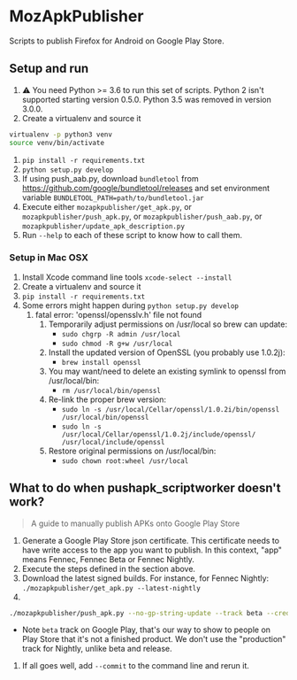 # MozApkPublisher

Scripts to publish Firefox for Android on Google Play Store.

## Setup and run

1. :warning: You need Python >= 3.6 to run this set of scripts. Python 2 isn't supported starting version 0.5.0. Python 3.5 was removed in version 3.0.0.
1. Create a virtualenv and source it
```sh
virtualenv -p python3 venv
source venv/bin/activate
```
1. `pip install -r requirements.txt`
1. `python setup.py develop`
1. If using push_aab.py, download `bundletool` from https://github.com/google/bundletool/releases and set environment variable `BUNDLETOOL_PATH=path/to/bundletool.jar`
1. Execute either `mozapkpublisher/get_apk.py`, or `mozapkpublisher/push_apk.py`, or `mozapkpublisher/push_aab.py`, or `mozapkpublisher/update_apk_description.py`
1. Run `--help` to each of these script to know how to call them.

### Setup in Mac OSX


1. Install Xcode command line tools
   `xcode-select --install`
1. Create a virtualenv and source it
1. `pip install -r requirements.txt`
1. Some errors might happen during `python setup.py develop`
    1. fatal error: 'openssl/opensslv.h' file not found
        1. Temporarily adjust permissions on /usr/local so brew can update:
            * `sudo chgrp -R admin /usr/local`
            * `sudo chmod -R g+w /usr/local`
        2. Install the updated version of OpenSSL (you probably use 1.0.2j):
            * `brew install openssl`
        3. You may want/need to delete an existing symlink to openssl from /usr/local/bin:
            * `rm /usr/local/bin/openssl`
        4. Re-link the proper brew version:
            * `sudo ln -s /usr/local/Cellar/openssl/1.0.2i/bin/openssl /usr/local/bin/openssl`
            * `sudo ln -s /usr/local/Cellar/openssl/1.0.2j/include/openssl/ /usr/local/include/openssl`
        5. Restore original permissions on /usr/local/bin:
            * `sudo chown root:wheel /usr/local`

## What to do when pushapk_scriptworker doesn't work?

> A guide to manually publish APKs onto Google Play Store

1. Generate a Google Play Store json certificate. This certificate needs to have write access to the app you want to publish. In this context, "app" means Fennec, Fennec Beta or Fennec Nightly.
1. Execute the steps defined in the section above.
1. Download the latest signed builds. For instance, for Fennec Nightly: `./mozapkpublisher/get_apk.py --latest-nightly`
1. 
```sh
./mozapkpublisher/push_apk.py --no-gp-string-update --track beta --credentials /path/to/your/googleplay/creds.json x86.apk arm.apk
```

  * Note `beta` track on Google Play, that's our way to show to people on Play Store that it's not a finished product. We don't use the "production" track for Nightly, unlike beta and release.
1. If all goes well, add `--commit` to the command line and rerun it.
